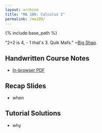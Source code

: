 ```yaml
---
layout: archive
title: "MA 109: Calculus I"
permalink: /ma109/
---
```

{% include base_path %}

"2+2 is 4, - 1 that's 3. Quik Mafs." ~[Big Shaq](https://open.spotify.com/track/6X5OFBbrsHRsyO1zP7udgr?si=8f8c66574dab4bd6).

## Handwritten Course Notes

- [In-browser PDF](/files/resources/ma109/ma109_agni.pdf)

## Recap Slides

- when

## Tutorial Solutions

- why

